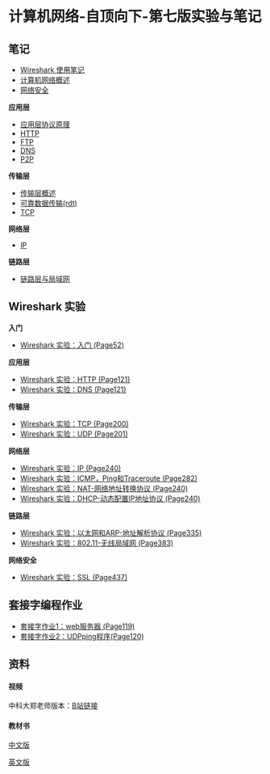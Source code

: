 # 计算机网络-自顶向下-第七版实验与笔记

## 笔记

* [Wireshark 使用笔记](https://github.com/liutao2428118/Computer-Networking-Lab-Note/blob/main/docs/notes/wireshark%E4%BD%BF%E7%94%A8%E7%AC%94%E8%AE%B0.md)
* [计算机网络概述](https://github.com/liutao2428118/computer-networking-lab-note/blob/main/docs/notes/overview.md)
* [网络安全](https://github.com/liutao2428118/computer-networking-lab-note/blob/main/docs/notes/network-security/network-security.md)

**应用层**

* [应用层协议原理](https://github.com/liutao2428118/computer-networking-lab-note/blob/main/docs/notes/application-layer/%E5%BA%94%E7%94%A8%E5%B1%82%E5%8D%8F%E8%AE%AE%E5%8E%9F%E7%90%86.md)
* [HTTP](https://github.com/liutao2428118/computer-networking-lab-note/blob/main/docs/notes/application-layer/HTTP.md)
* [FTP](https://github.com/liutao2428118/computer-networking-lab-note/blob/main/docs/notes/application-layer/FTP.md)
* [DNS](https://github.com/liutao2428118/computer-networking-lab-note/blob/main/docs/notes/application-layer/DNS.md)
* [P2P](https://github.com/liutao2428118/computer-networking-lab-note/blob/main/docs/notes/application-layer/P2P.md)

**传输层**

* [传输层概述](https://github.com/liutao2428118/computer-networking-lab-note/blob/main/docs/notes/transport-layer/%E4%BC%A0%E8%BE%93%E5%B1%82%E6%A6%82%E8%BF%B0.md)
* [可靠数据传输(rdt)](https://github.com/liutao2428118/computer-networking-lab-note/blob/main/docs/notes/transport-layer/%E5%8F%AF%E9%9D%A0%E6%95%B0%E6%8D%AE%E4%BC%A0%E8%BE%93.md)
* [TCP](https://github.com/liutao2428118/computer-networking-lab-note/blob/main/docs/notes/transport-layer/TCP.md)

**网络层**

* [IP](https://github.com/liutao2428118/computer-networking-lab-note/blob/main/docs/notes/network-layer/IP.md)

**链路层**

* [链路层与局域网](https://github.com/liutao2428118/computer-networking-lab-note/blob/main/docs/notes/link-layer/link.md)

## Wireshark 实验

**入门**

* [Wireshark 实验：入门 (Page52)](https://github.com/liutao2428118/Computer-Networking-Lab-Note/blob/main/docs/wireshark/introduction.md)

**应用层**

* [Wireshark 实验：HTTP (Page121)](https://github.com/liutao2428118/Computer-Networking-Lab-Note/blob/main/docs/wireshark/http.md)
* [Wireshark 实验：DNS (Page121)](https://github.com/liutao2428118/Computer-Networking-Lab-Note/blob/main/docs/wireshark/dns.md)

**传输层**

* [Wireshark 实验：TCP (Page200)](https://github.com/liutao2428118/computer-networking-lab-note/blob/main/docs/wireshark/tcp.md)
* [Wireshark 实验：UDP (Page201)](https://github.com/liutao2428118/computer-networking-lab-note/blob/main/docs/wireshark/udp.md)

**网络层**

* [Wireshark 实验：IP (Page240)](https://github.com/liutao2428118/computer-networking-lab-note/blob/main/docs/wireshark/ip.md)
* [Wireshark 实验：ICMP，Ping和Traceroute (Page282)](https://github.com/liutao2428118/computer-networking-lab-note/blob/main/docs/wireshark/icmp.md)
* [Wireshark 实验：NAT-网络地址转换协议 (Page240)](https://github.com/liutao2428118/computer-networking-lab-note/blob/main/docs/wireshark/nat.md)
* [Wireshark 实验：DHCP-动态配置IP地址协议 (Page240)](https://github.com/liutao2428118/computer-networking-lab-note/blob/main/docs/wireshark/dhcp.md)

**链路层**

* [Wireshark 实验：以太网和ARP-地址解析协议 (Page335)](https://github.com/liutao2428118/computer-networking-lab-note/blob/main/docs/wireshark/ethernet-arp.md)
* [Wireshark 实验：802.11-无线局域网 (Page383)](https://github.com/liutao2428118/computer-networking-lab-note/blob/main/docs/wireshark/802.11.md)

**网络安全**

* [Wireshark 实验：SSL (Page437)](https://github.com/liutao2428118/computer-networking-lab-note/blob/main/docs/wireshark/ssl.md)

## 套接字编程作业

* [套接字作业1：web服务器 (Page119)](https://github.com/liutao2428118/computer-networking-lab-note/blob/main/docs/socket-programming-assignment/%E5%A5%97%E6%8E%A5%E5%AD%97%E4%BD%9C%E4%B8%9A1-web%E6%9C%8D%E5%8A%A1%E5%99%A8.md)
* [套接字作业2：UDPping程序(Page120)](https://github.com/liutao2428118/computer-networking-lab-note/blob/main/docs/socket-programming-assignment/%E5%A5%97%E6%8E%A5%E5%AD%97%E4%BD%9C%E4%B8%9A2-UDPping%E7%A8%8B%E5%BA%8F.md)

## 资料

#### 视频
中科大郑老师版本：[B站链接](https://www.bilibili.com/video/BV1JV411t7ow)

#### 教材书
[中文版](https://github.com/liutao2428118/Computer-Networking-Lab-Note/tree/main/book/计算机网络-自顶向下方法第七版.pdf) 

[英文版](https://github.com/liutao2428118/Computer-Networking-Lab-Note/tree/main/book/Kurose%2C%20James%20F._Ross%2C%20Keith%20W%20-%20Computer%20networking_%20a%20top-down%20approach-Pearson%20(2017).pdf)
